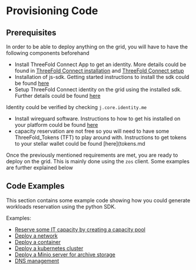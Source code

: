 # Provisioning Code

## Prerequisites

In order to be able to deploy anything on the grid, you will have to have the following components beforehand

- Install ThreeFold Connect App to get an identity. More details could be found in [ThreeFold Connect installation](@threefold:threefold_connect) and [ThreeFold Connect setup](@threefold_connect_overview)
- Installation of js-sdk. Getting started instructions to install the sdk could be found [here](@3bot_local_install)
- Setup ThreeFold Connect identity on the grid using the installed sdk. Further details could be found [here](@3bot_identity_configure)

Identity could be verified by checking `j.core.identity.me`

- Install wireguard software. Instructions to how to get his installed on your platform could be found [here](https://www.wireguard.com/install/)
- capacity reservation are not free so you will need to have some ThreeFold_Tokens (TFT) to play around with. Instructions to get tokens to your stellar wallet could be found [here](tokens.md

Once the previously mentioned requirements are met, you are ready to deploy on the grid. This is mainly done using the `zos` client. Some examples are further explained below

## Code Examples

This section contains some example code showing how you could generate workloads reservation using the python SDK.

Examples:

- [Reserve some IT capacity by creating a capacity pool](@code_pool)
- [Deploy a network](@code_network)
- [Deploy a container](@code_container)
- [Deploy a kubernetes cluster](@code_kubernetes)
- [Deploy a Minio server for archive storage](@code_storage)
- [DNS management](@code_web)